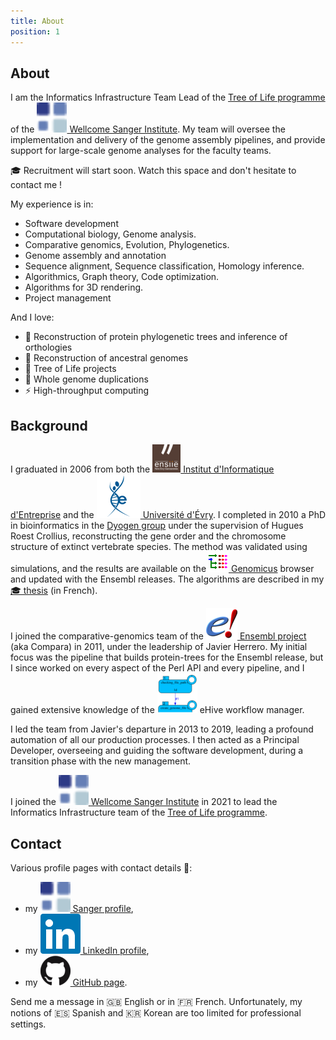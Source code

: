 ```yaml
---
title: About
position: 1
---
```


## About

I am the Informatics Infrastructure Team Lead of the [Tree of Life
programme](https://www.sanger.ac.uk/programme/tree-of-life/) of the
[![icon](/assets/img/icon/sanger.png) Wellcome Sanger Institute](https://www.sanger.ac.uk/).
My team will oversee the implementation and delivery of the genome assembly pipelines,
and provide support for large-scale genome analyses for the faculty teams.

&#x1F393; Recruitment will start soon. Watch this space and don't hesitate to contact
me !


My experience is in:

* Software development
* Computational biology, Genome analysis.
* Comparative genomics, Evolution, Phylogenetics.
* Genome assembly and annotation
* Sequence alignment, Sequence classification, Homology inference.
* Algorithmics, Graph theory, Code optimization.
* Algorithms for 3D rendering.
* Project management

And I love:

* &#x1F52D; Reconstruction of protein phylogenetic trees and inference of
  orthologies
* &#x1F52E; Reconstruction of ancestral genomes
* &#x1F333; Tree of Life projects
* &#x1F465; Whole genome duplications
* &#x26A1; High-throughput computing

## Background

I graduated in 2006 from both the [![icon](/assets/img/icon/ensiie.png) Institut d\'Informatique
d\'Entreprise](http://www.ensiie.fr) and the [![icon](/assets/img/icon/evry.png) Université
d\'Évry](http://www.univ-evry.fr/). I completed in 2010 a PhD in
bioinformatics in the [Dyogen
group](http://www.biologie.ens.fr/dyogen/?lang=en) under the supervision
of Hugues Roest Crollius, reconstructing the gene order and the
chromosome structure of extinct vertebrate species. The method was
validated using simulations, and the results are available on the
[![icon](/assets/img/icon/genomicus.png) Genomicus](http://www.dyogen.ens.fr/genomicus/) browser and updated
with the Ensembl releases. The algorithms are described in my
[&#x1F393; thesis](http://hal.archives-ouvertes.fr/docs/00/55/21/38/PDF/these.pdf)
(in French).

I joined the comparative-genomics team of the [![icon](/assets/img/icon/ensembl.png) Ensembl
project](http://www.ensembl.org) (aka Compara) in 2011, under
the leadership of Javier Herrero. My initial focus was the pipeline that
builds protein-trees for the Ensembl release, but I since worked on
every aspect of the Perl API and every pipeline, and I gained
extensive knowledge of the ![icon](/assets/img/icon/guihive.png) eHive workflow
manager.

I led the team from Javier\'s departure in 2013 to 2019, leading a profound
automation of all our production processes. I then acted as a Principal Developer,
overseeing and guiding the software development, during a transition phase
with the new management.

I joined the [![icon](/assets/img/icon/sanger.png) Wellcome Sanger Institute](https://www.sanger.ac.uk/)
in 2021 to lead the Informatics Infrastructure team of the
[Tree of Life programme](https://www.sanger.ac.uk/programme/tree-of-life/).

## Contact

Various profile pages with contact details &#x1F44B;:

* my [![icon](/assets/img/icon/sanger.png) Sanger profile](https://www.sanger.ac.uk/person/muffato-matthieu/),
* my [![icon](/assets/img/icon/linkedin.png) LinkedIn profile](https://uk.linkedin.com/in/matthieu-muffato),
* my [![icon](/assets/img/icon/github.png) GitHub page](https://github.com/muffato).

Send me a message in &#x1F1EC;&#x1F1E7; English or in &#x1F1EB;&#x1F1F7; French.
Unfortunately, my notions of &#x1F1EA;&#x1F1F8; Spanish and
&#x1F1F0;&#x1F1F7; Korean are too limited for professional settings.

